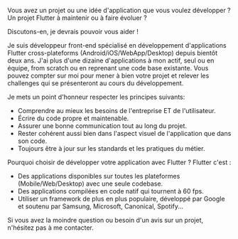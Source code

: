 Vous avez un projet ou une idée d'application que vous voulez développer ? Un projet Flutter à maintenir ou à faire évoluer ?

Discutons-en, je devrais pouvoir vous aider !

Je suis développeur front-end spécialisé en développement d'applications Flutter cross-plateforms (Android/iOS/WebApp/Desktop) depuis bientôt deux ans. J'ai plus d'une dizaine d'applications à mon actif, seul ou en équipe, from scratch ou en reprenant une code base existante. Vous pouvez compter sur moi pour mener à bien votre projet et relever les challenges qui se présenteront au cours du développement.

Je mets un point d'honneur respecter les principes suivants:
- Comprendre au mieux les besoins de l'entreprise ET de l'utilisateur.
- Écrire du code propre et maintenable.
- Assurer une bonne communication tout au long du projet.
- Rester cohérent aussi bien dans l'aspect visuel de l'application que dans son code.
- Toujours être à jour sur les standards et les pratiques du métier.

Pourquoi choisir de développer votre application avec Flutter ?
Flutter c'est :
- Des applications disponibles sur toutes les plateformes (Mobile/Web/Desktop) avec une seule codebase.
- Des applications compilées en code natif qui tournent à 60 fps.
- Utiliser un framework de plus en plus populaire, développé par Google et soutenu par Samsung, Microsoft, Canonical, Spotify...

Si vous avez la moindre question ou besoin d'un avis sur un projet, n'hésitez pas à me contacter.